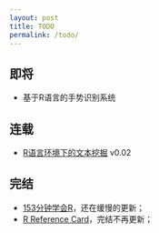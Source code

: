 ```yaml
---
layout: post
title: TODO
permalink: /todo/
---
```



## 即将 #

- 基于R语言的手势识别系统

## 连载 #

- [R语言环境下的文本挖掘](http://bjt.cos.name/wp-content/uploads/2012/03/Text-Mining-in-R.pdf) v0.02

## 完结 #

- [153分钟学会R](http://bjt.cos.name/wp-content/uploads/153.pdf)，还在缓慢的更新；
- [R Reference Card](http://bjt.cos.name/wp-content/uploads/2011/06/R-refcard.pdf)，完结不再更新；

